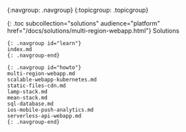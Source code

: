 {:navgroup: .navgroup}
{:topicgroup: .topicgroup}

{: .toc subcollection="solutions" audience="platform" href="/docs/solutions/multi-region-webapp.html"}
Solutions

    {: .navgroup id="learn"}
    index.md
    {: .navgroup-end}

    {: .navgroup id="howto"}
    multi-region-webapp.md
    scalable-webapp-kubernetes.md
    static-files-cdn.md
    lamp-stack.md
    mean-stack.md
    sql-database.md
    ios-mobile-push-analytics.md
    serverless-api-webapp.md
    {: .navgroup-end}
